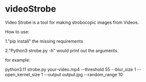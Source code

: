 # videoStrobe

Video Strobe is a tool for making strobocopic images from Videos.

How to use:

1."pip install" the missing requirements

2."Python3 strobe.py -h" would print out the arguments.

for example:

python3.11 strobe.py your-video.mp4  --threshold 55 --blur_size 1 --open_kernel_size 1 --output output.jpg --random_range 10

